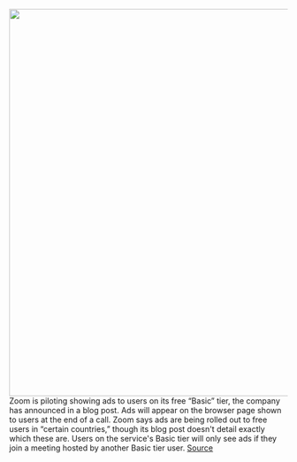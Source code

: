 <img src='https://cdn.vox-cdn.com/thumbor/ofWymyrosize06jt-D0yU8zQlNA=/0x0:1152x768/1200x800/filters:focal(484x292:668x476)/cdn.vox-cdn.com/uploads/chorus_image/image/70078551/ads_image.0.jpg' width='700px' /><br/>
Zoom is piloting showing ads to users on its free “Basic” tier, the company has announced in a blog post. Ads will appear on the browser page shown to users at the end of a call. Zoom says ads are being rolled out to free users in “certain countries,” though its blog post doesn't detail exactly which these are. Users on the service's Basic tier will only see ads if they join a meeting hosted by another Basic tier user.
<a href='https://www.theverge.com/2021/11/2/22759014/zoom-free-tier-ads-browser-advertising-pilot'> Source <a/>